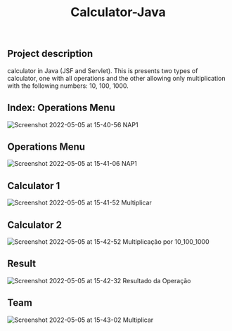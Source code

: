 <h1 align="center">Calculator-Java</h1><br>

## Project description

calculator in Java (JSF and Servlet).
This is presents two types of calculator, one with all operations and the other allowing only multiplication with the following numbers: 10, 100, 1000.

## Index: Operations Menu

![Screenshot 2022-05-05 at 15-40-56 NAP1](https://user-images.githubusercontent.com/50150158/167001474-030b18c4-790f-4a05-917a-6d7874f684e4.png)

## Operations Menu
![Screenshot 2022-05-05 at 15-41-06 NAP1](https://user-images.githubusercontent.com/50150158/167002636-ed0baaa1-b8d8-41a2-bc7e-664cf1205c9b.png)

## Calculator 1
![Screenshot 2022-05-05 at 15-41-52 Multiplicar](https://user-images.githubusercontent.com/50150158/167003584-7d8c43f7-1a51-495d-a685-24dc07c6dcb5.png)

## Calculator 2
![Screenshot 2022-05-05 at 15-42-52 Multiplicação por 10_100_1000](https://user-images.githubusercontent.com/50150158/167003755-c931e438-5913-4a0b-ae5f-61e87d25090a.png)

## Result
![Screenshot 2022-05-05 at 15-42-32 Resultado da Operação](https://user-images.githubusercontent.com/50150158/167003998-c777a7cc-ce41-4e0b-b346-fad2aab9bd1d.png)

## Team
![Screenshot 2022-05-05 at 15-43-02 Multiplicar](https://user-images.githubusercontent.com/50150158/167004099-b2fddc47-3b90-4a7f-aa00-816161108960.png)
